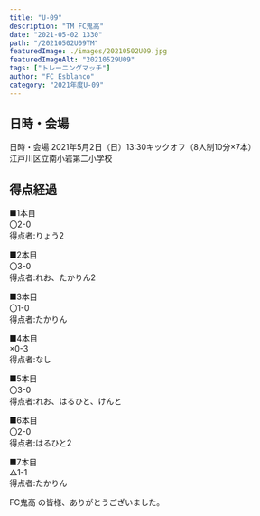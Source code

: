 ```yaml
---
title: "U-09"
description: "TM FC鬼高"
date: "2021-05-02 1330"
path: "/20210502U09TM"
featuredImage: ./images/20210502U09.jpg
featuredImageAlt: "20210529U09"
tags: ["トレーニングマッチ"]
author: "FC Esblanco"
category: "2021年度U-09"
---
```



## 日時・会場

日時・会場
2021年5月2日（日）13:30キックオフ（8人制10分×7本）  
江戸川区立南小岩第二小学校

## 得点経過

■1本目  
〇2-0  
得点者:りょう2

■2本目  
〇3-0  
得点者:れお、たかりん2

■3本目  
〇1-0  
得点者:たかりん

■4本目  
×0-3  
得点者:なし

■5本目  
〇3-0  
得点者:れお、はるひと、けんと

■6本目  
〇2-0  
得点者:はるひと2

■7本目  
△1-1  
得点者:たかりん


FC鬼高 の皆様、ありがとうございました。
